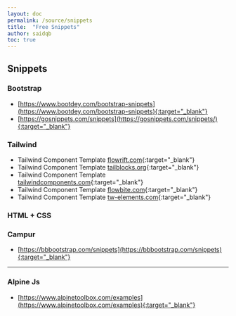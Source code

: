 ```yaml
---
layout: doc
permalink: /source/snippets
title:  "Free Snippets"
author: saidqb
toc: true
---
```


## Snippets

### Bootstrap

+ [https://www.bootdey.com/bootstrap-snippets](https://www.bootdey.com/bootstrap-snippets){:target="_blank"}
+ [https://gosnippets.com/snippets](https://gosnippets.com/snippets/){:target="_blank"}


### Tailwind 

- Tailwind Component Template [flowrift.com](https://flowrift.com/c/newsletter){:target="_blank"}
- Tailwind Component Template [tailblocks.org](https://tailblocks.org){:target="_blank"}
- Tailwind Component Template [tailwindcomponents.com](https://tailwindcomponents.com){:target="_blank"}
- Tailwind Component Template [flowbite.com](https://flowbite.com){:target="_blank"}
- Tailwind Component Template [tw-elements.com](https://tw-elements.com/docs/standard/components/modal/){:target="_blank"}


### HTML + CSS



### Campur

+ [https://bbbootstrap.com/snippets](https://bbbootstrap.com/snippets){:target="_blank"}

--- 

### Alpine Js
- [https://www.alpinetoolbox.com/examples](https://www.alpinetoolbox.com/examples){:target="_blank"}